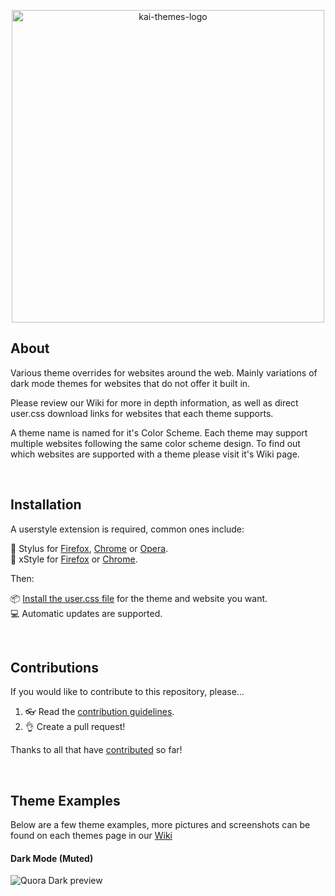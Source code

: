 <p align="center">
  <img alt="kai-themes-logo" src="https://i.imgur.com/O9bip1h.png" width="500">
</p>

## About
Various theme overrides for websites around the web. Mainly variations of dark mode themes for websites that do not offer it built in. 

Please review our Wiki for more in depth information, as well as direct user.css download links for websites that each theme supports.

A theme name is named for it's Color Scheme. Each theme may support multiple websites following the same color scheme design. To find out which websites are supported with a theme please visit it's Wiki page.

<br>

## Installation
A userstyle extension is required, common ones include:

🎨 Stylus for [Firefox](https://addons.mozilla.org/en-US/firefox/addon/styl-us/), [Chrome](https://chrome.google.com/webstore/detail/stylus/clngdbkpkpeebahjckkjfobafhncgmne) or [Opera](https://addons.opera.com/en-gb/extensions/details/stylus/).<br>
🎨 xStyle for [Firefox](https://addons.mozilla.org/firefox/addon/xstyle/) or [Chrome](https://chrome.google.com/webstore/detail/xstyle/hncgkmhphmncjohllpoleelnibpmccpj).

Then:

📦 [Install the user.css file](https://github.com/I-Am-Kai/Kai-Themes/wiki) for the theme and website you want. <br>
💻 Automatic updates are supported.<br>

<br>

## Contributions

If you would like to contribute to this repository, please...

1. 👓 Read the [contribution guidelines](CONTRIBUTING.md).
2. 👌 Create a pull request!

Thanks to all that have [contributed](https://github.com/I-Am-Kai/Kai-Themes/graphs/contributors) so far!

<br>

## Theme Examples

Below are a few theme examples, more pictures and screenshots can be found on each themes page in our [Wiki](https://i.imgur.com/hX3Nrbm.png)

#### Dark Mode (Muted)
![Quora Dark preview](https://i.imgur.com/hX3Nrbm.png)